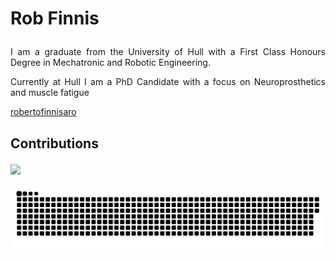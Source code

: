 # <p align="justify">Rob Finnis</p>

<p align="justify">I am a graduate from the University of Hull with a First Class Honours Degree in Mechatronic and Robotic Engineering.</p>

<p align="justify">Currently at Hull I am a PhD Candidate with a focus on Neuroprosthetics and muscle fatigue</p>

[robertofinnisaro](Https://robertofinnisaro.com)
  
## <p align="justify">Contributions</p>
![](https://github-readme-streak-stats.herokuapp.com/?user=robertofinnisaro&theme=vue&hide_border=false)

<picture>
  <source media="(prefers-color-scheme: dark)" srcset="https://raw.githubusercontent.com/robertofinnisaro/robertofinnisaro/output/github-contribution-grid-snake-dark.svg">
  <img alt="github contribution grid snake animation" src="https://raw.githubusercontent.com/robertofinnisaro/robertofinnisaro/output/github-contribution-grid-snake.svg">
</picture>

